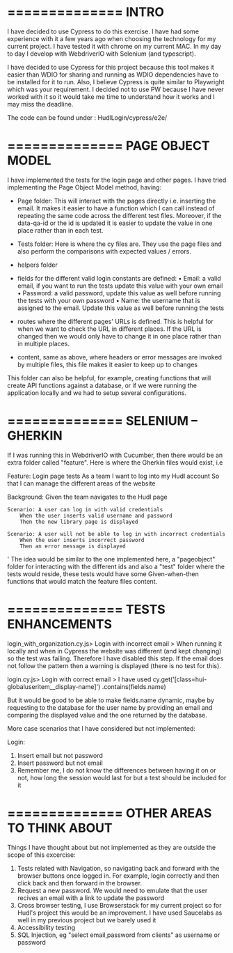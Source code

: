 
==============
INTRO
==========================

I have decided to use Cypress to do this exercise. I have had some experience with it a few years ago when choosing the technology for my current project. I have tested it with chrome on my current MAC.
In my day to day I develop with WebdriverIO with Selenium (and typescript). 

I have decided to use Cypress for this project because this tool makes it easier than WDIO for sharing and running as WDIO dependencies have to be installed for it to run. Also, I believe Cypress is quite similar to Playwright which was your requirement. I decided not to use PW because I have never worked with it so it would take me time to understand how it works and I may miss the deadline.

The code can be found under : HudlLogin/cypress/e2e/

==============
PAGE OBJECT MODEL
==========================

I have implemented the tests for the login page and other pages. I have tried implementing the Page Object Model method, having:

- Page folder: This will interact with the pages directly i.e. inserting the email. It makes it easier to have a function which I can call instead of repeating the same code across the different test files. Moreover, if the data-qa-id or the id is updated it is easier to update the value in one place rather than in each test. 

- Tests folder: Here is where the cy files are. They use the page files and also perform the comparisons with expected values / errors. 

- helpers folder

+ fields for the different valid login constants are defined:
•	Email: a valid email, if you want to run the tests update this value with your own email
•	Password: a valid password, update this value as well before running the tests with your own password
•	Name: the username that is assigned to the email. Update this value as well before running the tests

+ routes where the different pages' URLs is defined. This is helpful for when we want to check the URL in different places. If the URL is changed then we would only have to change it in one place rather than in multiple places.

+ content, same as above, where headers or error messages are invoked by multiple files, this file makes it easier to keep up to changes

This folder can also be helpful, for example, creating functions that will create API functions against a database, or if we were running the application locally and we had to setup several configurations. 

==============
SELENIUM – GHERKIN
==========================

If I was running this in WebdriverIO with Cucumber, then there would be an extra folder called "feature". Here is where the Gherkin files would exist, i.e

Feature: Login page tests
    As a team
    I want to log into my Hudl account
    So that I can manage the different areas of the website

  Background:
      Given the team navigates to the Hudl page

    Scenario: A user can log in with valid credentials
        When the user inserts valid username and password
        Then the new library page is displayed 

    Scenario: A user will not be able to log in with incorrect credentials
        When the user inserts incorrect password
        Then an error message is displayed

'
The idea would be similar to the one implemented here, a "pageobject" folder for interacting with the different ids and also a "test" folder where the tests would reside, these tests would have some Given-when-then functions that would match the feature files content.

==============
TESTS ENHANCEMENTS 
==========================

login_with_organization.cy.js> 
Login with incorrect email > When running it locally and when in Cypress the website was different (and kept changing) so the test was failing. Therefore I have disabled this step.
If the email does not follow the pattern then a warning is displayed (there is no test for this). 

login.cy.js> Login with correct email > I have used 
cy.get('[class=hui-globaluseritem__display-name]')
      .contains(fields.name)

But it would be good to be able to make fields.name dynamic, maybe by requesting to the database for the user name by providing an email and comparing the displayed value and the one returned by the database.

More case scenarios that I have considered but not implemented:

Login:
1. Insert email but not password
2. Insert password but not email
3. Remember me, I do not know the differences between having it on or not, how long the session would last for but a test should be included for it

==============
OTHER AREAS TO THINK ABOUT
==========================

Things I have thought about but not implemented as they are outside the scope of this excercise:

1. Tests related with Navigation, so navigating back and forward with the browser buttons once logged in. For example, login correctly and then click back and then forward in the browser. 
2. Request a new password. We would need to emulate that the user recives an email with a link to update the password
3. Cross browser testing, I use Browserstack for my current project so for Hudl's project this would be an improvement. I have used Saucelabs as well in my previous project but we barely used it
4. Accessibility testing
5. SQL Injection, eg "select email,password from clients" as username or password 

